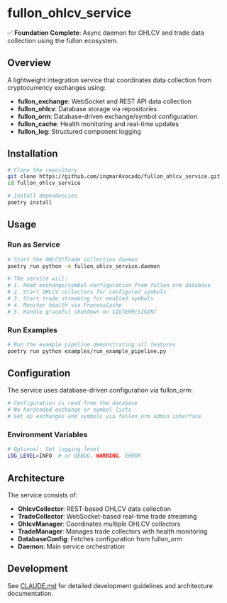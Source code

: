 # fullon_ohlcv_service

✅ **Foundation Complete**: Async daemon for OHLCV and trade data collection using the fullon ecosystem.

## Overview

A lightweight integration service that coordinates data collection from cryptocurrency exchanges using:
- **fullon_exchange**: WebSocket and REST API data collection
- **fullon_ohlcv**: Database storage via repositories
- **fullon_orm**: Database-driven exchange/symbol configuration
- **fullon_cache**: Health monitoring and real-time updates
- **fullon_log**: Structured component logging

## Installation

```bash
# Clone the repository
git clone https://github.com/ingmarAvocado/fullon_ohlcv_service.git
cd fullon_ohlcv_service

# Install dependencies
poetry install
```

## Usage

### Run as Service

```bash
# Start the OHLCV/Trade collection daemon
poetry run python -m fullon_ohlcv_service.daemon

# The service will:
# 1. Read exchange/symbol configuration from fullon_orm database
# 2. Start OHLCV collectors for configured symbols
# 3. Start trade streaming for enabled symbols
# 4. Monitor health via ProcessCache
# 5. Handle graceful shutdown on SIGTERM/SIGINT
```

### Run Examples

```bash
# Run the example pipeline demonstrating all features
poetry run python examples/run_example_pipeline.py
```

## Configuration

The service uses database-driven configuration via fullon_orm:

```python
# Configuration is read from the database
# No hardcoded exchange or symbol lists
# Set up exchanges and symbols via fullon_orm admin interface
```

### Environment Variables

```bash
# Optional: Set logging level
LOG_LEVEL=INFO  # or DEBUG, WARNING, ERROR
```

## Architecture

The service consists of:

- **OhlcvCollector**: REST-based OHLCV data collection
- **TradeCollector**: WebSocket-based real-time trade streaming
- **OhlcvManager**: Coordinates multiple OHLCV collectors
- **TradeManager**: Manages trade collectors with health monitoring
- **DatabaseConfig**: Fetches configuration from fullon_orm
- **Daemon**: Main service orchestration

## Development

See [CLAUDE.md](CLAUDE.md) for detailed development guidelines and architecture documentation.